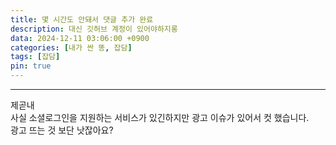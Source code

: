 ```yaml
---
title: 몇 시간도 안돼서 댓글 추가 완료
description: 대신 깃허브 계정이 있어야하지롱
data: 2024-12-11 03:06:00 +0900
categories: [내가 싼 똥, 잡담]
tags: [잡담]
pin: true
---
```

***

제곧내   
사실 소셜로그인을 지원하는 서비스가 있긴하지만 광고 이슈가 있어서 컷 했습니다.   
광고 뜨는 것 보단 낫잖아요?

